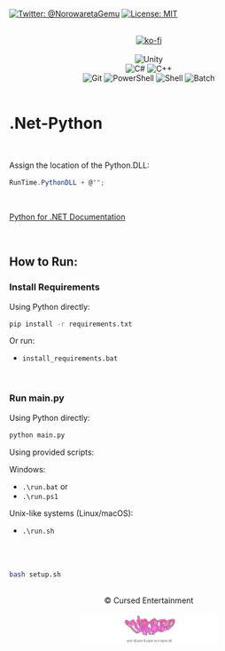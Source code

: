 [![Twitter: @NorowaretaGemu](https://img.shields.io/badge/X-@NorowaretaGemu-blue.svg?style=flat)](https://x.com/NorowaretaGemu)
[![License: MIT](https://img.shields.io/badge/License-MIT-yellow.svg)](https://opensource.org/licenses/MIT)

<br>
<div align="center">
  <a href="https://ko-fi.com/cursedentertainment">
    <img src="https://ko-fi.com/img/githubbutton_sm.svg" alt="ko-fi" style="width: 20%;"/>
  </a>
</div>
  <br>

<div align="center"> 
  <img alt="Unity" src="https://img.shields.io/badge/unity%20-%23323330.svg?&style=for-the-badge&logo=unity&logoColor=white"/>  
</div>
<div align="center">
  <img alt="C#" src="https://img.shields.io/badge/C%23-%23323330.svg?&style=for-the-badge&logo=csharp&logoColor=white"/> 
  <img alt="C++" src="https://img.shields.io/badge/C%2B%2B-%23323330.svg?&style=for-the-badge&logo=c%2B%2B&logoColor=white"/>
</div>
<div align="center">
    <img alt="Git" src="https://img.shields.io/badge/git%20-%23323330.svg?&style=for-the-badge&logo=git&logoColor=white"/>
  <img alt="PowerShell" src="https://img.shields.io/badge/PowerShell-%23323330.svg?&style=for-the-badge&logo=powershell&logoColor=white"/>
  <img alt="Shell" src="https://img.shields.io/badge/Shell-%23323330.svg?&style=for-the-badge&logo=gnu-bash&logoColor=white"/>
  <img alt="Batch" src="https://img.shields.io/badge/Batch-%23323330.svg?&style=for-the-badge&logo=windows&logoColor=white"/>
  </div>  
  <br>

# .Net-Python

  <br>

Assign the location of the Python.DLL:

```csharp
RunTime.PythonDLL + @"";
```

  <br>

[Python for .NET Documentation](https://pythonnet.github.io/)

  <br>

## How to Run:

### Install Requirements

Using Python directly:

```bash
pip install -r requirements.txt
```
Or run: 
- `install_requirements.bat`

  
  <br>

### Run main.py

Using Python directly:

```bash
python main.py
```

Using provided scripts:

Windows:
- `.\run.bat`
or
- `.\run.ps1`

Unix-like systems (Linux/macOS):
- `.\run.sh`

  <br>

  <br>

```bash
bash setup.sh
```
<br>
<div align="center">
© Cursed Entertainment
</div>
<br>
<div align="center">
<a href="https://cursed-entertainment.itch.io/" target="_blank">
    <img src="https://github.com/CursedPrograms/cursedentertainment/raw/main/images/logos/logo-wide-grey.png"
        alt="CursedEntertainment Logo" style="width:250px;">
</a>
</div>


